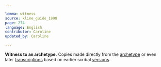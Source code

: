 ```yaml
---

lemma: witness
source: kline_guide_1998
page: 274
language: English
contributor: Caroline
updated_by: Caroline

---
```


**Witness to an archetype.** Copies made directly from the [archetype](archetype.html) or even later [transcriptions](transcription.html) based on earlier scribal [versions](version.html).
